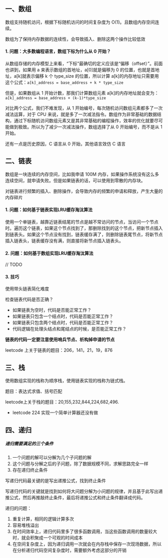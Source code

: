 ## 一、数组

数组支持随机访问，根据下标随机访问的时间复杂度为 O(1)。且数组内存空间连续。

数组为了保持内存数据的连续性，会导致插入、删除这两个操作比较低效

#### 1. 问题：大多数编程语言，数组下标为什么从 0 开始？

从数组存储的内存模型上来看，“下标”最确切的定义应该是“偏移（offset）”。前面也讲到，如果用 a 来表示数组的首地址，a[0]就是偏移为 0 的位置，也就是首地址，a[k]就表示偏移 k 个 type_size 的位置，所以计算 a[k]的内存地址只需要用这个公式：`a[k]_address = base_address + k * type_size` 

但是，如果数组从 1 开始计数，那我们计算数组元素 a[k]的内存地址就会变为：` a[k]_address = base_address + (k-1)*type_size `

对比两个公式，我们不难发现，从 1 开始编号，每次随机访问数组元素都多了一次减法运算，对于 CPU 来说，就是多了一次减法指令。数组作为非常基础的数据结构，通过下标随机访问数组元素又是其非常基础的编程操作，效率的优化就要尽可能做到极致。所以为了减少一次减法操作，数组选择了从 0 开始编号，而不是从 1 开始。

还有一点是历史原因，C 语言从 0 开始，其他语言效仿 C 语言

## 二、链表

数组是一块连续的内存空间，比如我申请 100M 内存，如果操作系统没有这么多连续空间，就申请失败。但是如果链表的话，可以使用到零散的内存块。

对链表进行频繁的插入、删除操作，会导致内存的频繁的申请和释放，产生大量的内存碎片

#### 1. 问题：如何基于链表实现LRU缓存淘汰算法

使用一个单链表，越靠近链表结尾的节点是越不常访问的节点，当访问一个节点时。遍历这个链表，如果这个节点找到了，那删除找到的这个节点，把新节点插入到链表头。如果这个节点没有找到，链表缓存满了，则删除链表尾节点，将新节点插入链表头，链表缓存没有满，则直接将新节点插入链表头。

#### 2. 问题：如何基于数组实现LRU缓存淘汰算法

// TODO 

#### 3. 技巧

使用带头链表简化难度

检查链表代码是否正确？

- 如果链表为空时，代码是否能正常工作？
- 如果链表只包含一个结点时，代码是否能正常工作？
- 如果链表只包含两个结点时，代码是否能正常工作？
- 代码逻辑在处理头结点和尾结点的时候，是否能正常工作？

**链表的代码一定要注意使用哨兵节点、析构掉申请的节点**

leetcode 上关于链表的题目：206，141，21，19，876

## 三、栈

使用数组实现的栈称为顺序栈，使用链表实现的栈称为链式栈。

题目：表达式求值、括号匹配

leetcode上关于栈的题目：20,155,232,844,224,682,496.

- leetcode 224 实现一个简单计算器还没有做

## 四、递归

##### 递归需要满足的三个条件

1. 一个问题的解可以分解为几个子问题的解
2. 这个问题与分解之后的子问题，除了数据规模不同，求解思路完全一样
3. 存在递归终止条件

写递归代码最关键的是写出递推公式，找到终止条件

写递归代码的关键就是找到如何将大问题分解为小问题的规律，并且基于此写出递推公式，然后再推敲终止条件，最后将递推公式和终止条件翻译成代码。

递归的问题：

1. 重复计算，相同的逻辑计算多次
2. 容易堆栈溢出
3. 在时间效率上，递归代码里多了很多函数调用，当这些函数调用的数量较大时，就会积聚成一个可观的时间成本
4. 在空间复杂度上，因为递归调用一次就会在内存栈中保存一次现场数据，所以在分析递归代码空间复杂度时，需要额外考虑这部分的开销


































